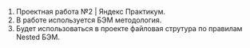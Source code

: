 <ol>
  <li>Проектная работа №2 | Яндекс Практикум.</li>
  <li>В работе используется БЭМ методология.</li>
  <li>Будет использоваться в проекте файловая струтура по правилам Nested БЭМ.</li>
</ol>
